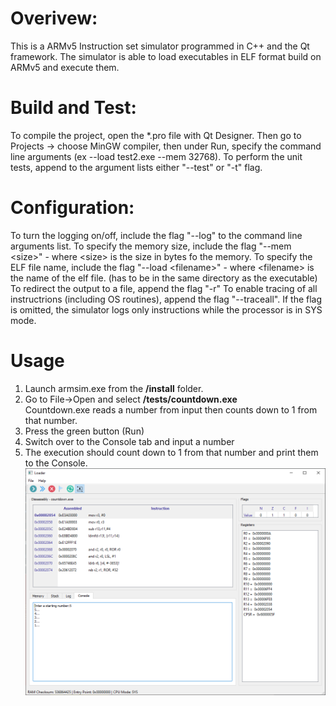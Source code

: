 
# Overivew:

This is a ARMv5 Instruction set simulator programmed in C++ and the Qt framework. The simulator is able to load executables in ELF format build on ARMv5 and execute them.

# Build and Test:

To compile the project, open the *.pro file with Qt Designer. Then go to Projects -> choose MinGW compiler, then under Run, specify the command line arguments (ex --load test2.exe  --mem 32768). To perform the unit tests, append to the argument lists either "--test" or "-t" flag.

# Configuration:

To turn the logging on/off, include the flag "--log" to the command line arguments list.
To specify the memory size, include the flag "--mem \<size>" - where \<size> is the size in bytes fo the memory.
To specify the ELF file name, include the flag "--load \<filename>" - where \<filename> is the name of the elf file. (has to be in the same directory as the executable)
To redirect the output to a file, append the flag "-r"
To enable tracing of all instructrions (including OS routines), append the flag "--traceall". If the flag is omitted, the simulator logs only instructions while the processor is in SYS mode.

# Usage 

1. Launch armsim.exe from the **/install** folder.
2. Go to File->Open and select **/tests/countdown.exe** <br>
Countdown.exe reads a number from input then counts down to 1 from that number.
3. Press the green button (Run)
4. Switch over to the Console tab and input a number
5. The execution should count down to 1 from that number and print them to the Console.
![result](https://github.com/ddacot/ARMv5-ISS/blob/main/tests/CountdownOutput.PNG "result")
